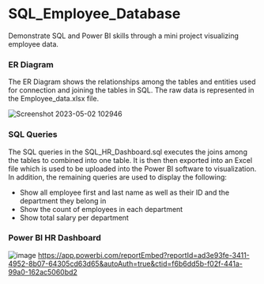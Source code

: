 # SQL_Employee_Database
Demonstrate SQL and Power BI skills through a mini project visualizing employee data. 

### ER Diagram 
The ER Diagram shows the relationships among the tables and entities used for connection and joining the tables in SQL. The raw data is represented in the Employee_data.xlsx file. 

![Screenshot 2023-05-02 102946](https://user-images.githubusercontent.com/123119481/235740535-2206ff70-b3ec-417b-9ec8-f6e391267f6a.png)

### SQL Queries
The SQL queries in the SQL_HR_Dashboard.sql executes the joins among the tables to combined into one table. It is then then exported into an Excel file which is used to be uploaded into the Power BI software to visualization. In addition, the remaining queries are used to display the following: 
- Show all employee first and last name as well as their ID and the department they belong in
- Show the count of employees in each department
- Show total salary per department


### Power BI HR Dashboard
![image](https://user-images.githubusercontent.com/123119481/236906933-06a91662-5e80-44b4-8071-1b95c1171fe2.png)
https://app.powerbi.com/reportEmbed?reportId=ad3e93fe-3411-4952-8b07-64305cd63d65&autoAuth=true&ctid=f6b6dd5b-f02f-441a-99a0-162ac5060bd2
